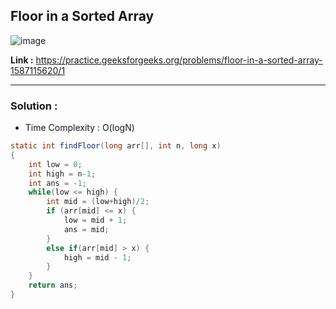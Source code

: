 ## Floor in a Sorted Array

![image](https://user-images.githubusercontent.com/23376002/229292514-55862142-400b-4811-b043-aa7254b253df.png)

**Link :** https://practice.geeksforgeeks.org/problems/floor-in-a-sorted-array-1587115620/1

-----------------------------------------------------------------------------------------------------------------------------------------------------


### Solution : 

- Time Complexity : O(logN)


```java
static int findFloor(long arr[], int n, long x)
{
    int low = 0;
    int high = n-1;
    int ans = -1;
    while(low <= high) {
        int mid = (low+high)/2;
        if (arr[mid] <= x) {
            low = mid + 1;
            ans = mid;
        }
        else if(arr[mid] > x) {
            high = mid - 1;
        }
    }
    return ans;
}

```

